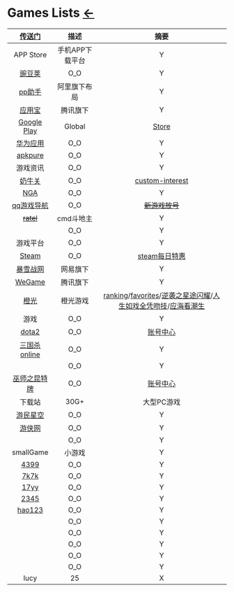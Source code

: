<style type="text/css">
#content {margin-left: 5%;}
</style>

<script src="../../js/JQuery/jquery.min.js" type="text/javascript"></script>
<script type="text/javascript" charset="utf-8">
  // Creating custom :external selector
  $.expr[':'].external = function(obj){
      return !obj.href.match(/^mailto\:/)
              && (obj.hostname != location.hostname);
  };    
  
  $(function(){
    // Add 'external' CSS class to all external links
    $('a:external').addClass('external');

    // turn target into target=_blank for elements w external class
    $(".external").attr('target','_blank');

  })
</script>

# Games Lists  [←](../index.md)

| [传送门](../../navigation.md#games) | 描述 | 摘要 |
|:---:|:---:|:---:|
| APP Store | 手机APP下载平台 | Y |
| [豌豆荚](https://www.wandoujia.com/) | O_O | Y |
| [pp助手](https://www.pp.cn/) | 阿里旗下布局 | Y |
| [应用宝](https://sj.qq.com/) | 腾讯旗下 | Y |
| [Google Play](https://play.google.com/store/apps/details?id=com.google.android.gms&hl=zh&gl=US) | Global | [Store](https://play.google.com/store/apps) |
| [华为应用](https://appgallery.huawei.com/app/C27162) | O_O | Y |
| [apkpure](https://apkpure.com/cn/) | O_O | Y |
| 游戏资讯 | O_O | Y |
| [奶牛关](https://cowlevel.net/game) | O_O | [custom-interest](https://cowlevel.net/custom-interest) |
| [NGA](https://nga.178.com/thread.php?fid=-7955747) | O_O | Y |
| [qq游戏导航](https://game.qzone.qq.com/?from=gameapp) | O_O | ~~[新游戏放号](https://igame.qq.com/games/grantaccount.php)~~ |
| ~~[ratel](https://github.com/ainilili/ratel)~~ | cmd斗地主 | Y |
| []() | O_O | Y |
| 游戏平台 | O_O | Y |
| [Steam](https://store.steampowered.com/about/) | O_O | [steam每日特惠](https://www.newyx.net/news/steammrth/) |
| [暴雪战网](https://account.battlenet.com.cn/overview) | 网易旗下 | Y |
| [WeGame](https://www.wegame.com.cn/) | 腾讯旗下 | Y |
| [橙光](http://www.66rpg.com/) | 橙光游戏 | [ranking](http://www.66rpg.com/list/ranking)/[favorites](http://www.66rpg.com/home/favorites)/[逆袭之星途闪耀](http://www.66rpg.com/game/61414)/[人生如戏全凭吻技](http://www.66rpg.com/game/1326295)/[应海看潮生](http://www.66rpg.com/monthly/t_21/2883.shtml) |
| 游戏 | O_O | Y |
| [dota2](https://www.dota2.com.cn/article/details/20180801/200161.html) | O_O | [账号中心](https://members.dota2.com.cn/info) |
| [三国杀online](http://web.sanguosha.com/login/index.html) | O_O | Y |
| []() | O_O | Y |
| [巫师之昆特牌](https://www.playgwent.cn/preregister) | O_O | [账号中心](http://account.gaeamobile.net/account/index) |
| 下载站 | 30G+ | 大型PC游戏 |
| [游民星空](https://www.gamersky.com/) | O_O | Y |
| [游侠网](https://www.ali213.net/) | O_O | Y |
| []() | O_O | Y |
| smallGame | 小游戏 | Y |
| [4399](http://www.4399.com/) | O_O | Y |
| [7k7k](http://www.7k7k.com/) | O_O | Y |
| [17yy](http://www.17yy.com/) | O_O | Y |
| [2345](https://xiaoyouxi.2345.com/) | O_O | Y |
| [hao123](http://xyx.hao123.com/) | O_O | Y |
| []() | O_O | Y |
| []() | O_O | Y |
| []() | O_O | Y |
| []() | O_O | Y |
| []() | O_O | Y |
| lucy | 25 | X |
